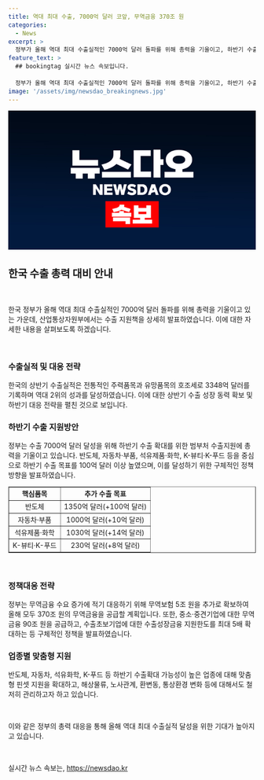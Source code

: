 ```yaml
---
title: 역대 최대 수출, 7000억 달러 코앞, 무역금융 370조 원
categories:
  - News
excerpt: >
  정부가 올해 역대 최대 수출실적인 7000억 달러 돌파를 위해 총력을 기울이고, 하반기 수출지원에 370조 원을 투자하는 계획을 발표했다. 수출 성장동력으로 반도체, 자동차, 석유화학, K-뷰티, K-푸드 등을 중심으로 수출 목표를 상향 조정하고 총력지원할 예정이다. 무역보험 5조 원을 추가 확보하고, 중소·중견기업에 대한 무역금융과 마케팅 지원을 강화한다. 하반기에는 253회의 수출 상담·전시회를 개최하여 수출기업에 확대 기회를 제공할 예정이며, 리스크에 대한 선제적 대응책도 마련했다.
feature_text: >
  ## bookingtag 실시간 뉴스 속보입니다.

  정부가 올해 역대 최대 수출실적인 7000억 달러 돌파를 위해 총력을 기울이고, 하반기 수출지원에 370조 원을 투자하는 계획을 발표했다. 수출 성장동력으로 반도체, 자동차, 석유화학, K-뷰티, K-푸드 등을 중심으로 수출 목표를 상향 조정하고 총력지원할 예정이다. 무역보험 5조 원을 추가 확보하고, 중소·중견기업에 대한 무역금융과 마케팅 지원을 강화한다. 하반기에는 253회의 수출 상담·전시회를 개최하여 수출기업에 확대 기회를 제공할 예정이며, 리스크에 대한 선제적 대응책도 마련했다.
image: '/assets/img/newsdao_breakingnews.jpg'
---
```


<p><img src="/assets/img/newsdao_breakingnews.jpg" alt="bookingtag 속보" /></p>

<h2 data-ke-size="size26">한국 수출 총력 대비 안내</h2>

<p data-ke-size="size16">&nbsp;</p>

<p>한국 정부가 올해 역대 최대 수출실적인 7000억 달러 돌파를 위해 총력을 기울이고 있는 가운데, 산업통상자원부에서는 수출 지원책을 상세히 발표하였습니다. 이에 대한 자세한 내용을 살펴보도록 하겠습니다.</p>

<p data-ke-size="size16">&nbsp;</p>

<h3>수출실적 및 대응 전략</h3>

<p data-ke-size="size16">한국의 상반기 수출실적은 전통적인 주력품목과 유망품목의 호조세로 3348억 달러를 기록하며 역대 2위의 성과를 달성하였습니다. 이에 대한 상반기 수출 성장 동력 확보 및 하반기 대응 전략을 펼친 것으로 보입니다.</p>

<h3>하반기 수출 지원방안</h3>

<p data-ke-size="size16">정부는 수출 7000억 달러 달성을 위해 하반기 수출 확대를 위한 범부처 수출지원에 총력을 기울이고 있습니다. 반도체, 자동차·부품, 석유제품·화학, K-뷰티·K-푸드 등을 중심으로 하반기 수출 목표를 100억 달러 이상 높였으며, 이를 달성하기 위한 구체적인 정책 방향을 발표하였습니다.</p>

<table style="width: 100%;" border="1">
<tbody>
<tr>
<td style="text-align: center; height: 17px;"><b>핵심품목</b></td>
<td style="text-align: center; height: 17px;"><b>추가 수출 목표</b></td>
</tr>
<tr>
<td style="text-align: center; height: 17px;">반도체</td>
<td style="text-align: center; height: 17px;">1350억 달러(+100억 달러)</td>
</tr>
<tr>
<td style="text-align: center; height: 17px;">자동차·부품</td>
<td style="text-align: center; height: 17px;">1000억 달러(+10억 달러)</td>
</tr>
<tr>
<td style="text-align: center; height: 17px;">석유제품·화학</td>
<td style="text-align: center; height: 17px;">1030억 달러(+14억 달러)</td>
</tr>
<tr>
<td style="text-align: center; height: 17px;">K-뷰티·K-푸드</td>
<td style="text-align: center; height: 17px;">230억 달러(+8억 달러)</td>
</tr>
</tbody>
</table>

<p data-ke-size="size16">&nbsp;</p>

<h3>정책대응 전략</h3>

<p data-ke-size="size16">정부는 무역금융 수요 증가에 적기 대응하기 위해 무역보험 5조 원을 추가로 확보하여 올해 모두 370조 원의 무역금융을 공급할 계획입니다. 또한, 중소·중견기업에 대한 무역금융 90조 원을 공급하고, 수출초보기업에 대한 수출성장금융 지원한도를 최대 5배 확대하는 등 구체적인 정책을 발표하였습니다.</p>

<h3>업종별 맞춤형 지원</h3>

<p data-ke-size="size16">반도체, 자동차, 석유화학, K-푸드 등 하반기 수출확대 가능성이 높은 업종에 대해 맞춤형 핀셋 지원을 확대하고, 해상물류, 노사관계, 환변동, 통상환경 변화 등에 대해서도 철저히 관리하고자 하고 있습니다.</p>

<p data-ke-size="size16">&nbsp;</p>

<p>이와 같은 정부의 총력 대응을 통해 올해 역대 최대 수출실적 달성을 위한 기대가 높아지고 있습니다.</p>

<p data-ke-size="size16">&nbsp;</p>
실시간 뉴스 속보는, <a href="https://newsdao.kr" rel="dofollow">https://newsdao.kr</a>


